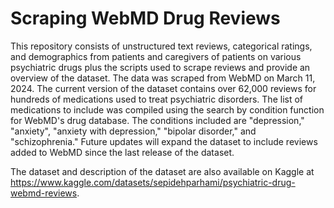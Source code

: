 # Scraping WebMD Drug Reviews
This repository consists of unstructured text reviews, categorical ratings, and demographics from patients and caregivers of patients on various psychiatric drugs plus the scripts used to scrape reviews and provide an overview of the dataset. The data was scraped from WebMD on March 11, 2024. The current version of the dataset contains over 62,000 reviews for hundreds of medications used to treat psychiatric disorders. The list of medications to include was compiled using the search by condition function for WebMD's drug database. The conditions included are "depression," "anxiety", "anxiety with depression," "bipolar disorder," and "schizophrenia." Future updates will expand the dataset to include reviews added to WebMD since the last release of the dataset.

The dataset and description of the dataset are also available on Kaggle at https://www.kaggle.com/datasets/sepidehparhami/psychiatric-drug-webmd-reviews.

